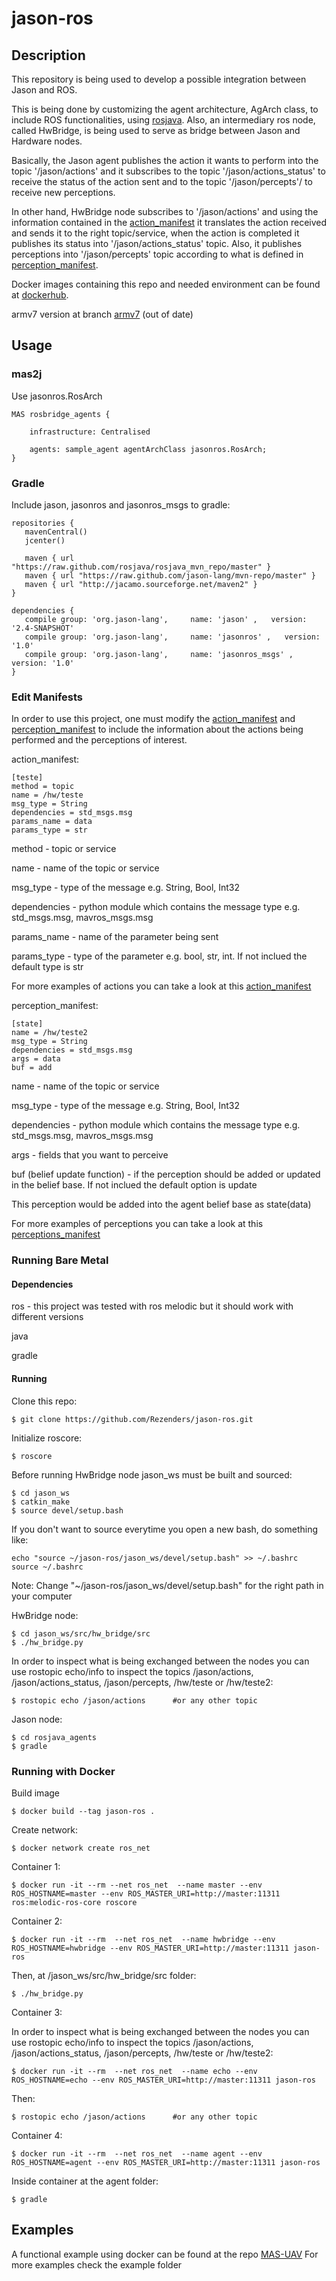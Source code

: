 # jason-ros
## Description
This repository is being used to develop a possible integration between Jason and ROS.

This is being done by customizing the agent architecture, AgArch class, to include ROS functionalities, using [rosjava](http://wiki.ros.org/rosjava). Also, an intermediary ros node, called HwBridge, is being used to serve as bridge between Jason and Hardware nodes.

Basically, the Jason agent publishes the action it wants to perform into the topic '/jason/actions' and it subscribes to the topic '/jason/actions_status'  to receive the status of the action sent and to the topic '/jason/percepts'/  to receive new perceptions.

In other hand, HwBridge node subscribes to '/jason/actions'  and using the information contained in the [action_manifest](https://github.com/Rezenders/jason-ros/blob/master/jason_ws/src/hw_bridge/src/actions_manifest) it translates the action received and sends it to the right topic/service, when the action is completed it publishes its status into '/jason/actions_status'  topic. Also, it publishes perceptions into '/jason/percepts'  topic according to what is defined in [perception_manifest](https://github.com/Rezenders/jason-ros/blob/master/jason_ws/src/hw_bridge/src/perceptions_manifest).

Docker images containing this repo and needed environment can be found at [dockerhub](https://cloud.docker.com/u/rezenders/repository/docker/rezenders/jason-ros).

armv7 version at branch [armv7](https://github.com/Rezenders/jason-ros/tree/armv7) (out of date)

## Usage

### mas2j
Use jasonros.RosArch

```
MAS rosbridge_agents {

    infrastructure: Centralised

    agents: sample_agent agentArchClass jasonros.RosArch;
}
```

### Gradle
Include jason, jasonros and jasonros_msgs to gradle:

```
repositories {
   mavenCentral()
   jcenter()
   
   maven { url "https://raw.github.com/rosjava/rosjava_mvn_repo/master" }
   maven { url "https://raw.github.com/jason-lang/mvn-repo/master" }
   maven { url "http://jacamo.sourceforge.net/maven2" }
}

dependencies {
   compile group: 'org.jason-lang',     name: 'jason' ,   version: '2.4-SNAPSHOT'
   compile group: 'org.jason-lang',     name: 'jasonros' ,   version: '1.0'
   compile group: 'org.jason-lang',     name: 'jasonros_msgs' ,   version: '1.0'
}
```

### Edit Manifests

In order to use this project, one must modify the [action_manifest](https://github.com/Rezenders/jason-ros/blob/master/jason_ws/src/hw_bridge/src/actions_manifest) and [perception_manifest](https://github.com/Rezenders/jason-ros/blob/master/jason_ws/src/hw_bridge/src/perceptions_manifest) to include the information about the actions being performed and the perceptions of interest.

action_manifest:
```
[teste]
method = topic 
name = /hw/teste
msg_type = String
dependencies = std_msgs.msg
params_name = data
params_type = str
```
method - topic or service

name - name of the topic or service 

msg_type - type of the message e.g. String, Bool, Int32

dependencies - python module which contains the message type e.g. std_msgs.msg, mavros_msgs.msg

params_name - name of the parameter being sent

params_type - type of the parameter e.g. bool, str, int. If not inclued the default type is str

For more examples of actions you can take a look at this [action_manifest](https://github.com/Rezenders/MAS-UAV/blob/master/MiddleNode/actions_manifest)

perception_manifest:
```
[state]
name = /hw/teste2
msg_type = String
dependencies = std_msgs.msg
args = data
buf = add
```
name - name of the topic or service 

msg_type - type of the message e.g. String, Bool, Int32

dependencies - python module which contains the message type e.g. std_msgs.msg, mavros_msgs.msg

args - fields that you want to perceive

buf (belief update function) - if the perception should be added or updated in the belief base. If not inclued the default option is update

This perception would be added into the agent belief base as state(data)

For more examples of perceptions you can take a look at this [perceptions_manifest](https://github.com/Rezenders/MAS-UAV/blob/master/MiddleNode/perceptions_manifest)

### Running Bare Metal

#### Dependencies
ros - this project was tested with ros melodic but it should work with different versions

java 

gradle

#### Running
Clone this repo:
```
$ git clone https://github.com/Rezenders/jason-ros.git
```

Initialize roscore:
```
$ roscore
```

Before running HwBridge node jason_ws must be built and sourced:
```
$ cd jason_ws
$ catkin_make
$ source devel/setup.bash
```

If you don't want to source everytime you open a new bash, do something like:
```
echo "source ~/jason-ros/jason_ws/devel/setup.bash" >> ~/.bashrc
source ~/.bashrc
```
Note: Change "~/jason-ros/jason_ws/devel/setup.bash" for the right path in your computer

HwBridge node:
```
$ cd jason_ws/src/hw_bridge/src
$ ./hw_bridge.py
```

In order to inspect what is being exchanged between the nodes you can use rostopic echo/info to inspect the topics /jason/actions, /jason/actions_status, /jason/percepts, /hw/teste or /hw/teste2:
```
$ rostopic echo /jason/actions      #or any other topic
```

Jason node:
```
$ cd rosjava_agents
$ gradle
```

### Running with Docker 

Build image
```
$ docker build --tag jason-ros .
```
Create network:
```
$ docker network create ros_net
```

Container 1:

```
$ docker run -it --rm --net ros_net  --name master --env ROS_HOSTNAME=master --env ROS_MASTER_URI=http://master:11311 ros:melodic-ros-core roscore
```

Container 2:
```
$ docker run -it --rm  --net ros_net  --name hwbridge --env ROS_HOSTNAME=hwbridge --env ROS_MASTER_URI=http://master:11311 jason-ros
```

Then, at /jason_ws/src/hw_bridge/src folder:
```
$ ./hw_bridge.py
```

Container 3:

In order to inspect what is being exchanged between the nodes you can use rostopic echo/info to inspect the topics /jason/actions, /jason/actions_status, /jason/percepts, /hw/teste or /hw/teste2:
```
$ docker run -it --rm  --net ros_net  --name echo --env ROS_HOSTNAME=echo --env ROS_MASTER_URI=http://master:11311 jason-ros 
```
Then:
```
$ rostopic echo /jason/actions      #or any other topic
```

Container 4:
```
$ docker run -it --rm  --net ros_net  --name agent --env ROS_HOSTNAME=agent --env ROS_MASTER_URI=http://master:11311 jason-ros   
```
Inside container at the agent folder:
```
$ gradle
```

## Examples
A functional example using docker can be found at the repo [MAS-UAV](https://github.com/Rezenders/MAS-UAV)
For more examples check the example folder
